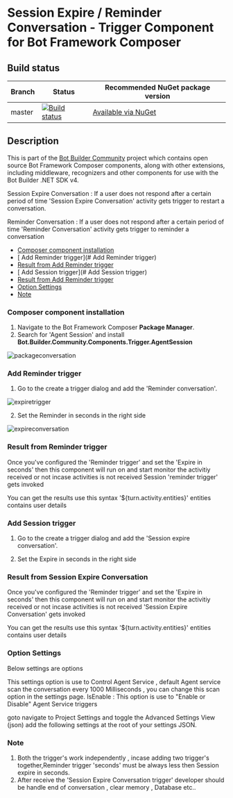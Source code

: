 # Session Expire / Reminder Conversation - Trigger Component for Bot Framework Composer

## Build status
| Branch | Status | Recommended NuGet package version |
| ------ | ------ | ------ |
| master | [![Build status](https://ci.appveyor.com/api/projects/status/b9123gl3kih8x9cb?svg=true)](https://ci.appveyor.com/project/garypretty/botbuilder-community) | [Available via NuGet](https://www.nuget.org/packages/Bot.Builder.Community.Components.Trigger.ConversationExpire/) |

## Description

This is part of the [Bot Builder Community](https://github.com/botbuildercommunity) project which contains open source Bot Framework Composer components, along with other extensions, including middleware, recognizers and other components for use with the Bot Builder .NET SDK v4.

Session Expire Conversation : If a user does not respond after a certain period of time 'Session Expire Conversation' activity gets trigger to restart a conversation.

Reminder Conversation : If a user does not respond after a certain period of time 'Reminder Conversation' activity gets trigger to reminder a conversation


* [Composer component installation](#composer-component-installation)
* [ Add Reminder trigger](# Add Reminder trigger)
* [Result from Add Reminder trigger](#result-from-expire-conversation)
* [ Add Session trigger](# Add Session trigger)
* [Result from Add Reminder trigger](#result-from-Session-expire-conversation)
* [Option Settings](#Option-Settings)
* [Note](#Note)


### Composer component installation

1. Navigate to the Bot Framework Composer **Package Manager**.
2. Search for 'Agent Session' and install **Bot.Builder.Community.Components.Trigger.AgentSession**

![packageconversation](https://user-images.githubusercontent.com/16264167/147586529-ec1b2dcc-6e08-44ed-ad62-f4f6e12a5f28.png)


### Add Reminder trigger

1. Go to the create a trigger dialog and add the 'Reminder conversation'.


![expiretrigger](https://user-images.githubusercontent.com/16264167/147586578-887f6c80-3e9f-44c2-9a8f-f9acaed4eae3.png)


2. Set the Reminder in seconds in the right side 

![expireconversation](https://user-images.githubusercontent.com/16264167/147586589-867ea8ad-5758-4c7a-88e3-bde67b72ec87.png)

### Result from Reminder trigger
Once you've configured the 'Reminder trigger' and set the 'Expire in seconds' then this component will run on and start monitor the activitiy received or not incase activities is not received Session 'reminder trigger' gets invoked

You can get the results use this syntax '${turn.activity.entities}'
entities contains user details
 



### Add Session trigger

1. Go to the create a trigger dialog and add the 'Session expire conversation'.

2. Set the Expire in seconds in the right side


### Result from Session Expire Conversation
Once you've configured the 'Reminder trigger' and set the 'Expire in seconds' then this component will run on and start monitor the activitiy received or not incase activities is not received 'Session Expire Conversation' gets invoked

You can get the results use this syntax '${turn.activity.entities}'
entities contains user details


### Option Settings
Below settings are options  

This settings option is use to Control Agent Service , default Agent service scan the conversation every 1000 Milliseconds , you can change this scan option in the settings page.
IsEnable : This option is use to "Enable or Disable" Agent Service triggers 

goto navigate to Project Settings and toggle the Advanced Settings View (json) add the following settings at the root of your settings JSON.


### Note

1. Both the trigger's work independently , incase adding two trigger's together,Reminder trigger 'seconds' must be always less then Session expire in seconds.
2. After receive the 'Session Expire Conversation trigger' developer should be handle end of conversation , clear memory , Database etc..